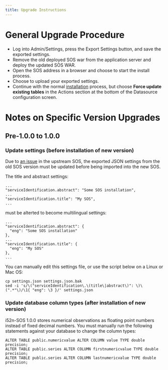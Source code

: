 ```yaml
---
title: Upgrade Instructions
---
```


# General Upgrade Procedure

* Log into Admin/Settings, press the Export Settings button, and save the exported settings.
* Remove the old deployed SOS war from the application server and deploy the updated SOS WAR.
* Open the SOS address in a browser and choose to start the install process.
* Choose to upload your exported settings.
* Continue with the normal [installation](./install.html) process, but choose
  __Force update existing tables__ in the Actions section at the bottom of the Datasource configuration screen.

# Notes on Specific Version Upgrades

## Pre-1.0.0 to 1.0.0 <a name="1.0.0"></a>

### Update settings (before installation of new version)

Due to [an issue](https://github.com/52North/SOS/issues/231) in the upstream SOS, the exported JSON settings from 
the old SOS version must be updated before being imported into the new SOS.

The title and abstract settings:

    ...
    "serviceIdentification.abstract": "Some SOS installation",
    ...
    "serviceIdentification.title": "My SOS",
    ...

must be alterted to become multilingual settings:

    ...
    "serviceIdentification.abstract": {
      "eng": "Some SOS installation"
    },
    ...
    "serviceIdentification.title": {
      "eng": "My SOS"
    },
    ...

You can manually edit this settings file, or use the script below on a Linux or Mac OS:

    cp settings.json settings.json.bak
    sed -i 's/\("serviceIdentification\.\(title\|abstract\)": \)\(".*"\)/\1{ "eng": \3 }/' settings.json

### Update database column types (after installation of new version)

i52n-SOS 1.0.0 stores numerical observations as floating point numbers instead of fixed decimal numbers.
You must manually run the following statements against your database to change the column types:

    ALTER TABLE public.numericvalue ALTER COLUMN value TYPE double precision;
    ALTER TABLE public.series ALTER COLUMN firstnumericvalue TYPE double precision;
    ALTER TABLE public.series ALTER COLUMN lastnumericvalue TYPE double precision;

